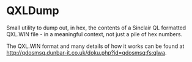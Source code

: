 # QXLDump
Small utility to dump out, in hex, the contents of a Sinclair QL formatted QXL.WIN file - in a meaningful context, not just a pile of hex numbers.

The QXL.WIN format and many details of how it works can be found at <http://qdosmsq.dunbar-it.co.uk/doku.php?id=qdosmsq:fs:qlwa>.


